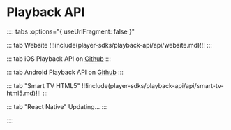 # Playback API

:::: tabs :options="{ useUrlFragment: false }"

::: tab Website
!!!include(player-sdks/playback-api/api/website.md)!!!
:::

::: tab iOS
Playback API on [Github](https://uizaio.github.io/uiza-sdk-player-ios/)
:::

::: tab Android
Playback API on [Github](https://uizaio.github.io/uiza-android-sdk-player/)
:::

::: tab "Smart TV HTML5"
!!!include(player-sdks/playback-api/api/smart-tv-html5.md)!!!
:::

::: tab "React Native"
Updating...
:::

::::